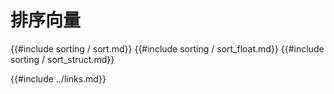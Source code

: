 # 排序向量

{{#include sorting / sort.md}} {{#include sorting / sort_float.md}} {{#include sorting / sort_struct.md}}

{{#include ../links.md}}

